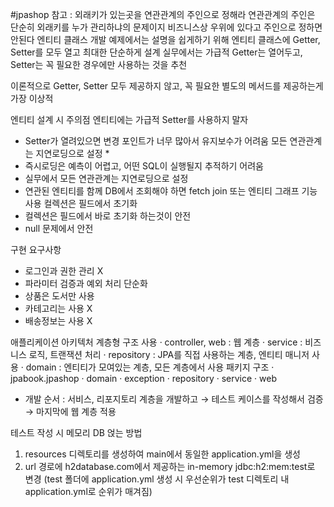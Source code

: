 #jpashop
참고 : 외래키가 있는곳을 연관관계의 주인으로 정해라
연관관계의 주인은 단순히 외래키를 누가 관리하냐의 문제이지 비즈니스상 우위에 있다고 주인으로 정하면 안된다
엔티티 클래스 개발
예제에서는 설명을 쉽게하기 위해 엔티티 클래스에 Getter, Setter를 모두 열고 최대한 단순하게 설계
실무에서는 가급적 Getter는 열어두고, Setter는 꼭 필요한 경우에만 사용하는 것을 추천

이론적으로 Getter, Setter 모두 제공하지 않고, 꼭 필요한 별도의 메서드를 제공하는게 가장 이상적

엔티티 설계 시 주의점
엔티티에는 가급적 Setter를 사용하지 말자
 - Setter가 열려있으면 변경 포인트가 너무 많아서 유지보수가 어려움
모든 연관관계는 지연로딩으로 설정 *
 - 즉시로딩은 예측이 어렵고, 어떤 SQL이 실행될지 추적하기 어려움
 - 실무에서 모든 연관관계는 지연로딩으로 설정
 - 연관된 엔티티를 함께 DB에서 조회해야 하면 fetch join 또는 엔티티 그래프 기능 사용
컬렉션은 필드에서 초기화
 - 컬렉션은 필드에서 바로 초기화 하는것이 안전
 - null 문제에서 안전

구현 요구사항
 - 로그인과 권한 관리 X
 - 파라미터 검증과 예외 처리 단순화
 - 상품은 도서만 사용
 - 카테고리는 사용 X
 - 배송정보는 사용 X
 
애플리케이션 아키텍처
계층형 구조 사용
 · controller, web : 웹 계층
 · service : 비즈니스 로직, 트랜잭션 처리
 · repository : JPA를 직접 사용하는 계층, 엔티티 매니저 사용
 · domain : 엔티티가 모여있는 계층, 모든 계층에서 사용
패키지 구조
 · jpabook.jpashop
   · domain
   · exception
   · repository
   · service
   · web
 - 개발 순서 : 서비스, 리포지토리 계층을 개발하고 → 테스트 케이스를 작성해서 검증 → 마지막에 웹 계층 적용
 
테스트 작성 시 메모리 DB 얹는 방법 
 1. resources 디렉토리를 생성하여 main에서 동일한 application.yml을 생성
 2. url 경로에 h2database.com에서 제공하는 in-memory jdbc:h2:mem:test로 변경
 (test 폴더에 application.yml 생성 시 우선순위가 test 디렉토리 내 application.yml로 순위가 매겨짐)
 
